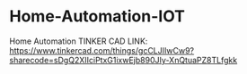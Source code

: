 # Home-Automation-IOT
Home Automation
TINKER CAD LINK: https://www.tinkercad.com/things/gcCLJIIwCw9?sharecode=sDgQ2XIIciPtxG1ixwEjb890JIy-XnQtuaPZ8TLfgkk
